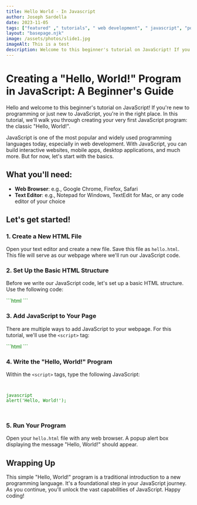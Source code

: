 ```yaml
---
title: Hello World - In Javascript
author: Joseph Sardella
date: 2023-11-05
tags: ["featured" ," tutorials", " web development", " javascript", "posts"]
layout: "basepage.njk"
image: /assets/photos/slide1.jpg
imageAlt: This is a test
description: Welcome to this beginner's tutorial on JavaScript! If you're new to programming or just new to JavaScript, you're in the right place. In this tutorial, we'll walk you through creating your very first JavaScript program the classic "Hello, World!".
---
```



# Creating a "Hello, World!" Program in JavaScript: A Beginner's Guide

Hello and welcome to this beginner's tutorial on JavaScript! If you're new to programming or just new to JavaScript, you're in the right place. In this tutorial, we'll walk you through creating your very first JavaScript program: the classic "Hello, World!".

JavaScript is one of the most popular and widely used programming languages today, especially in web development. With JavaScript, you can build interactive websites, mobile apps, desktop applications, and much more. But for now, let's start with the basics.

## What you'll need:

- **Web Browser**: e.g., Google Chrome, Firefox, Safari
- **Text Editor**: e.g., Notepad for Windows, TextEdit for Mac, or any code editor of your choice

## Let's get started!

### 1. Create a New HTML File

Open your text editor and create a new file. Save this file as `hello.html`. This file will serve as our webpage where we'll run our JavaScript code.

### 2. Set Up the Basic HTML Structure

Before we write our JavaScript code, let's set up a basic HTML structure. Use the following code:

<span style="color: green;">
```html
<!DOCTYPE html>
<html lang="en">
<head>
    <meta charset="UTF-8">
    <meta name="viewport" content="width=device-width, initial-scale=1.0">
    <title>Hello, World! in JavaScript</title>
</head>
<body>

</body>
</html>
```
</span>

### 3. Add JavaScript to Your Page

There are multiple ways to add JavaScript to your webpage. For this tutorial, we'll use the `<script>` tag:

<span style="color: green;">
```html
<script>
    // This is where we'll write our JavaScript code.
</script>
```
</span>

### 4. Write the "Hello, World!" Program

Within the `<script>` tags, type the following JavaScript:
<pre><code>
<span style="color: green;">
javascript
alert('Hello, World!');

</span>
</pre></code>

### 5. Run Your Program

Open your `hello.html` file with any web browser. A popup alert box displaying the message "Hello, World!" should appear.

## Wrapping Up

This simple "Hello, World!" program is a traditional introduction to a new programming language. It's a foundational step in your JavaScript journey. As you continue, you'll unlock the vast capabilities of JavaScript. Happy coding!
